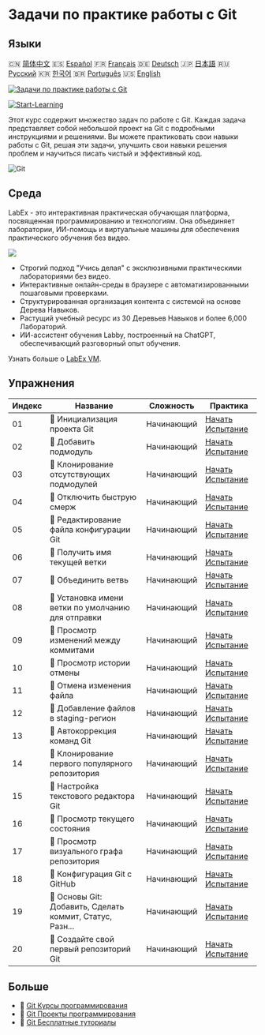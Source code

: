 # Задачи по практике работы с Git

## Языки

🇨🇳 [简体中文](README_zh.md) 🇪🇸 [Español](README_es.md) 🇫🇷 [Français](README_fr.md) 🇩🇪 [Deutsch](README_de.md) 🇯🇵 [日本語](README_ja.md) 🇷🇺 [Русский](README_ru.md) 🇰🇷 [한국어](README_ko.md) 🇧🇷 [Português](README_pt.md) 🇺🇸 [English](README.md) 

[![Задачи по практике работы с Git](https://cover-creator.labex.io/git-practice-challenges.png?lang=ru)](https://labex.io/ru/courses/git-practice-challenges)

[![Start-Learning](https://img.shields.io/badge/Start-Learning-whitesmoke?style=for-the-badge)](https://labex.io/ru/courses/git-practice-challenges)

Этот курс содержит множество задач по работе с Git. Каждая задача представляет собой небольшой проект на Git с подробными инструкциями и решениями. Вы можете практиковать свои навыки работы с Git, решая эти задачи, улучшить свои навыки решения проблем и научиться писать чистый и эффективный код.

![Git](https://img.shields.io/badge/Git-whitesmoke?style=for-the-badge&logo=git)


## Среда

LabEx - это интерактивная практическая обучающая платформа, посвященная программированию и технологиям. Она объединяет лаборатории, ИИ-помощь и виртуальные машины для обеспечения практического обучения без видео.

![](https://tutorial-screenshot.getvm.io/images/vm-1725247253.png)

- Строгий подход "Учись делая" с эксклюзивными практическими лабораториями без видео.
- Интерактивные онлайн-среды в браузере с автоматизированными пошаговыми проверками.
- Структурированная организация контента с системой на основе Дерева Навыков.
- Растущий учебный ресурс из 30 Деревьев Навыков и более 6,000 Лабораторий.
- ИИ-ассистент обучения Labby, построенный на ChatGPT, обеспечивающий разговорный опыт обучения.

Узнать больше о [LabEx VM](https://support.labex.io/using-labex/virtual-machine).

## Упражнения

|   Индекс | Название                                                 | Сложность   | Практика                                                                                                                          |
|----------|----------------------------------------------------------|-------------|-----------------------------------------------------------------------------------------------------------------------------------|
|       01 | 🎯 Инициализация проекта Git                             | Начинающий  | <a target='_blank' href='https://labex.io/ru/labs/git-initialize-git-project-385166'>Начать Испытание</a>                         |
|       02 | 🎯 Добавить подмодуль                                    | Начинающий  | <a target='_blank' href='https://labex.io/ru/labs/git-add-a-submodule-challenge-12611'>Начать Испытание</a>                       |
|       03 | 🎯 Клонирование отсутствующих подмодулей                 | Начинающий  | <a target='_blank' href='https://labex.io/ru/labs/git-clone-missing-submodules-challenge-12620'>Начать Испытание</a>              |
|       04 | 🎯 Отключить быструю смерж                               | Начинающий  | <a target='_blank' href='https://labex.io/ru/labs/git-disable-fast-forward-merging-challenge-12642'>Начать Испытание</a>          |
|       05 | 🎯 Редактирование файла конфигурации Git                 | Начинающий  | <a target='_blank' href='https://labex.io/ru/labs/git-edit-git-configuration-file-challenge-12645'>Начать Испытание</a>           |
|       06 | 🎯 Получить имя текущей ветки                            | Начинающий  | <a target='_blank' href='https://labex.io/ru/labs/git-get-the-current-branch-name-challenge-12633'>Начать Испытание</a>           |
|       07 | 🎯 Объединить ветвь                                      | Начинающий  | <a target='_blank' href='https://labex.io/ru/labs/git-merge-a-branch-challenge-12655'>Начать Испытание</a>                        |
|       08 | 🎯 Установка имени ветки по умолчанию для отправки       | Начинающий  | <a target='_blank' href='https://labex.io/ru/labs/git-set-default-push-branch-name-challenge-12672'>Начать Испытание</a>          |
|       09 | 🎯 Просмотр изменений между коммитами                    | Начинающий  | <a target='_blank' href='https://labex.io/ru/labs/git-view-changes-between-commits-challenge-12684'>Начать Испытание</a>          |
|       10 | 🎯 Просмотр истории отмены                               | Начинающий  | <a target='_blank' href='https://labex.io/ru/labs/git-view-undo-history-challenge-12696'>Начать Испытание</a>                     |
|       11 | 🎯 Отмена изменения файла                                | Начинающий  | <a target='_blank' href='https://labex.io/ru/labs/git-cancel-file-change-387714'>Начать Испытание</a>                             |
|       12 | 🎯 Добавление файлов в staging-регион                    | Начинающий  | <a target='_blank' href='https://labex.io/ru/labs/git-add-files-to-the-staging-area-challenge-12675'>Начать Испытание</a>         |
|       13 | 🎯 Автокоррекция команд Git                              | Начинающий  | <a target='_blank' href='https://labex.io/ru/labs/git-autocorrect-git-commands-challenge-12614'>Начать Испытание</a>              |
|       14 | 🎯 Клонирование первого популярного репозитория          | Начинающий  | <a target='_blank' href='https://labex.io/ru/labs/git-clone-the-first-trending-repository-12621'>Начать Испытание</a>             |
|       15 | 🎯 Настройка текстового редактора Git                    | Начинающий  | <a target='_blank' href='https://labex.io/ru/labs/git-configure-the-git-text-editor-challenge-12673'>Начать Испытание</a>         |
|       16 | 🎯 Просмотр текущего состояния                           | Начинающий  | <a target='_blank' href='https://labex.io/ru/labs/git-view-current-status-challenge-12695'>Начать Испытание</a>                   |
|       17 | 🎯 Просмотр визуального графа репозитория                | Начинающий  | <a target='_blank' href='https://labex.io/ru/labs/git-view-a-visual-graph-of-the-repository-challenge-12685'>Начать Испытание</a> |
|       18 | 🎯 Конфигурация Git с GitHub                             | Начинающий  | <a target='_blank' href='https://labex.io/ru/labs/git-git-configuration-with-github-23'>Начать Испытание</a>                      |
|       19 | 🎯 Основы Git: Добавить, Сделать коммит, Статус, Разн... | Начинающий  | <a target='_blank' href='https://labex.io/ru/labs/shell-git-fundamentals-add-commit-status-diff-387715'>Начать Испытание</a>      |
|       20 | 🎯 Создайте свой первый репозиторий Git                  | Начинающий  | <a target='_blank' href='https://labex.io/ru/labs/git-create-your-first-git-repository-12632'>Начать Испытание</a>                |

## Больше

- 🔗 [Git Курсы программирования](https://github.com/labex-labs/awesome-programming-courses)
- 🔗 [Git Проекты программирования](https://github.com/labex-labs/awesome-programming-projects)
- 🔗 [Git Бесплатные туториалы](https://github.com/labex-labs/git-free-tutorials)

